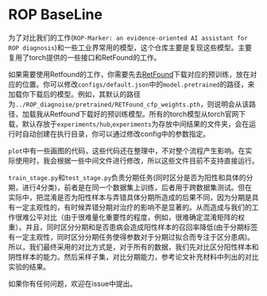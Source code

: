 # ROP BaseLine
为了对比我们的工作(`ROP-Marker: an evidence-oriented AI assistant for ROP diagnosis`)和一些工业界常用的模型，这个仓库主要是复现这些模型。主要复用了torch提供的一些接口和RetFound的工作。

如果需要使用Retfound的工作，你需要先去[RetFound](https://github.com/rmaphoh/RETFound_MAE/tree/main)下载对应的预训练，放在对应的位置。你可以修改`configs/default.json`中的`model.pretrained`的路径，来加载你下载后的模型。例如，其默认的路径为`../ROP_diagnoise/pretrained/RETFound_cfp_weights.pth`，则说明会从该路径，加载我从Retfound下载好的预训练模型。所有的torch模型从torch官网下载，默认存放于`experiments/hub`,`experiments`为存放中间结果的文件夹，会在运行时自动创建在执行目录，你可以通过修改config中的参数指定。

`plot`中有一些画图的代码，这些代码还在整理中，不对整个流程产生影响。在实际使用时，我会根据一些中间文件进行修改，所以这些文件目前不支持直接运行。

`train_stage.py`和`test_stage.py`负责分期任务(同时区分是否为阳性和具体的分期，进行4分类)，前者是在同一个数据集上训练，后者用于跨数据集测试。但在实际中，把混淆是否为阳性样本与弄错具体分期所造成的后果不同，因为分期是具有一定主观性的，有时候弄错分期对治疗的影响不是显著的。从而造成与我们的工作很难公平对比（由于很难量化重要性的程度，例如，很难确定混淆矩阵的权重）。并且，同时区分分期和是否患病会造成阳性样本的召回率降低(由于分期标签有一定主观性，同时区分分期任务使得参数对于分期过拟合而专注于区分患病)。所以，我们最终采用的对比方式是，对于所有的数据，我们先对比区分阳性样本和阴性样本的能力。然后采样子集，对比分期能力，参考论文补充材料中列出的对比实验的结果。

如果你有任何问题，欢迎在issue中提出。